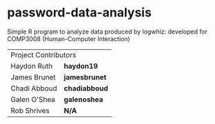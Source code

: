 # password-data-analysis
Simple R program to analyze data produced by logwhiz: developed for COMP3008 (Human-Computer Interaction)

<table>
  <tr>
    <td colspan="2">Project Contributors</td>
  </tr>
  <tr>
    <td>Haydon Ruth</td>
    <td><b>haydon19</b></td>
  </tr>
  <tr>
    <td>James Brunet</td>
    <td><b>jamesbrunet</b></td>
  </tr>  
  <tr>
    <td>Chadi Abboud</td>
    <td><b>chadiabboud</b></td>
  </tr>
  <tr>
    <td>Galen O'Shea</td>
    <td><b>galenoshea</b></td>
  </tr>
  <tr>
    <td>Rob Shrives</td>
    <td><b>N/A</b></td>
  </tr>
</table>
 
